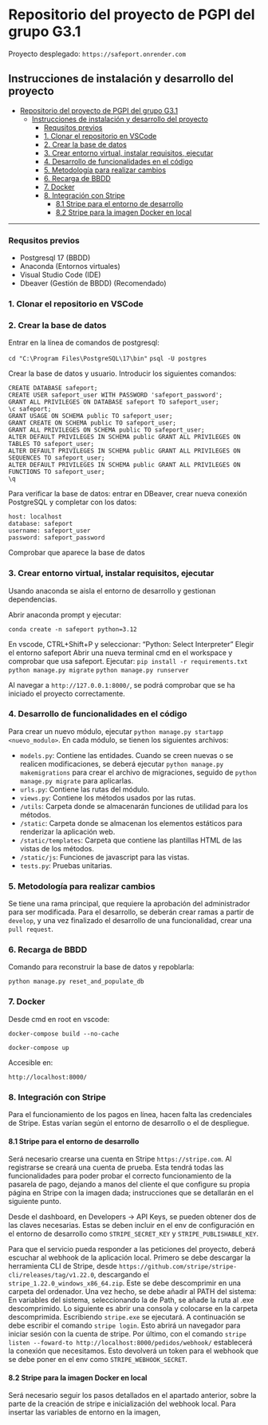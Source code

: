 # Repositorio del proyecto de PGPI del grupo G3.1

Proyecto desplegado: `https://safeport.onrender.com`

## Instrucciones de instalación y desarrollo del proyecto

- [Repositorio del proyecto de PGPI del grupo G3.1](#repositorio-del-proyecto-de-pgpi-del-grupo-g31)
  - [Instrucciones de instalación y desarrollo del proyecto](#instrucciones-de-instalación-y-desarrollo-del-proyecto)
    - [Requsitos previos](#requsitos-previos)
    - [1. Clonar el repositorio en VSCode](#1-clonar-el-repositorio-en-vscode)
    - [2. Crear la base de datos](#2-crear-la-base-de-datos)
    - [3. Crear entorno virtual, instalar requisitos, ejecutar](#3-crear-entorno-virtual-instalar-requisitos-ejecutar)
    - [4. Desarrollo de funcionalidades en el código](#4-desarrollo-de-funcionalidades-en-el-código)
    - [5. Metodología para realizar cambios](#5-metodología-para-realizar-cambios)
    - [6. Recarga de BBDD](#6-recarga-de-bbdd)
    - [7. Docker](#7-docker)
    - [8. Integración con Stripe](#8-integración-con-stripe)
      - [8.1 Stripe para el entorno de desarrollo](#81-stripe-para-el-entorno-de-desarrollo)
      - [8.2 Stripe para la imagen Docker en local](#82-stripe-para-la-imagen-docker-en-local)


---

### Requsitos previos

- Postgresql 17 (BBDD)
- Anaconda (Entornos virtuales)
- Visual Studio Code (IDE)
- Dbeaver (Gestión de BBDD) (Recomendado)

### 1. Clonar el repositorio en VSCode

### 2. Crear la base de datos
Entrar en la línea de comandos de postgresql:

`cd "C:\Program Files\PostgreSQL\17\bin"`
`psql -U postgres`

Crear la base de datos y usuario. Introducir los siguientes comandos:

```
CREATE DATABASE safeport;
CREATE USER safeport_user WITH PASSWORD 'safeport_password';
GRANT ALL PRIVILEGES ON DATABASE safeport TO safeport_user;
\c safeport;
GRANT USAGE ON SCHEMA public TO safeport_user;
GRANT CREATE ON SCHEMA public TO safeport_user;
GRANT ALL PRIVILEGES ON SCHEMA public TO safeport_user;
ALTER DEFAULT PRIVILEGES IN SCHEMA public GRANT ALL PRIVILEGES ON TABLES TO safeport_user;
ALTER DEFAULT PRIVILEGES IN SCHEMA public GRANT ALL PRIVILEGES ON SEQUENCES TO safeport_user;
ALTER DEFAULT PRIVILEGES IN SCHEMA public GRANT ALL PRIVILEGES ON FUNCTIONS TO safeport_user;
\q
```

Para verificar la base de datos: entrar en DBeaver, crear nueva conexión PostgreSQL y completar con los datos:
```
host: localhost
database: safeport
username: safeport_user
password: safeport_password
```

Comprobar que aparece la base de datos

### 3. Crear entorno virtual, instalar requisitos, ejecutar
Usando anaconda se aisla el entorno de desarrollo y gestionan dependencias.

Abrir anaconda prompt y ejecutar:

`conda create -n safeport python=3.12`

En vscode, CTRL+Shift+P y seleccionar: “Python: Select Interpreter”
Elegir el entorno safeport
Abrir una nueva terminal cmd en el workspace y comprobar que usa safeport. Ejecutar:
`pip install -r requirements.txt`
`python manage.py migrate`
`python manage.py runserver`

Al navegar a `http://127.0.0.1:8000/`, se podrá comprobar que se ha iniciado el proyecto correctamente.

### 4. Desarrollo de funcionalidades en el código

Para crear un nuevo módulo, ejecutar `python manage.py startapp <nuevo_modulo>`.
En cada módulo, se tienen los siguientes archivos:
- `models.py`: Contiene las entidades. Cuando se creen nuevas o se realicen modificaciones, se deberá ejecutar `python manage.py makemigrations` para crear el archivo de migraciones, seguido de `python manage.py migrate` para aplicarlas.
- `urls.py`: Contiene las rutas del módulo.
- `views.py`: Contiene los métodos usados por las rutas.
- `/utils`: Carpeta donde se almacenarán funciones de utilidad para los métodos.
- `/static`: Carpeta donde se almacenan los elementos estáticos para renderizar la aplicación web.
- `/static/templates`: Carpeta que contiene las plantillas HTML de las vistas de los métodos.
- `/static/js`: Funciones de javascript para las vistas.
- `tests.py`: Pruebas unitarias.

### 5. Metodología para realizar cambios

Se tiene una rama principal, que requiere la aprobación del administrador para ser modificada. Para el desarrollo, se deberán crear ramas a partir de `develop`, y una vez finalizado el desarrollo de una funcionalidad, crear una `pull request`.

### 6. Recarga de BBDD
Comando para reconstruir la base de datos y repoblarla:

`python manage.py reset_and_populate_db`


### 7. Docker
Desde cmd en root en vscode:

`docker-compose build --no-cache`

`docker-compose up`

Accesible en:

`http://localhost:8000/`

### 8. Integración con Stripe

Para el funcionamiento de los pagos en línea, hacen falta las credenciales de Stripe. Estas varían según el entorno de
desarrollo o el de despliegue.

#### 8.1 Stripe para el entorno de desarrollo

Será necesario crearse una cuenta en Stripe `https://stripe.com`. Al registrarse se creará una cuenta de prueba. Esta tendrá todas las funcionalidades para poder probar el correcto funcionamiento de la pasarela de pago, dejando a manos del cliente el que configure su propia página en Stripe con la imagen dada; instrucciones que se detallarán en el siguiente punto.

Desde el dashboard, en Developers -> API Keys, se pueden obtener dos de las claves necesarias. Estas se deben incluir en el env de configuración en el entorno de desarrollo como `STRIPE_SECRET_KEY` y `STRIPE_PUBLISHABLE_KEY`.

Para que el servicio pueda responder a las peticiones del proyecto, deberá escuchar al webhook de la aplicación local. Primero se debe descargar la herramienta CLI de Stripe, desde `https://github.com/stripe/stripe-cli/releases/tag/v1.22.0`, descargando el `stripe_1.22.0_windows_x86_64.zip`. Este se debe descomprimir en una carpeta del ordenador. Una vez hecho, se debe añadir al PATH del sistema: En variables del sistema, seleccionando la de Path, se añade la ruta al .exe descomprimido. Lo siguiente es abrir una consola y colocarse en la carpeta descomprimida. Escribiendo `stripe.exe` se ejecutará. A continuación se debe escribir el comando `stripe login`. Esto abrirá un navegador para iniciar sesión con la cuenta de stripe. Por último, con el comando `stripe listen --foward-to http://localhost:8000/pedidos/webhook/` establecerá la conexión que necesitamos. Esto devolverá un token para el webhook que se debe poner en el env como `STRIPE_WEBHOOK_SECRET`.

#### 8.2 Stripe para la imagen Docker en local

Será necesario seguir los pasos detallados en el apartado anterior, sobre la parte de la creación de stripe e inicialización del webhook local. Para insertar las variables de entorno en la imagen, 